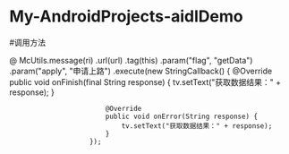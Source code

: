 # My-AndroidProjects-aidlDemo
#调用方法

@
McUtils.message(ri)
                        .url(url)
                        .tag(this)
                        .param("flag", "getData")
                        .param("apply", "申请上路")
                        .execute(new StringCallback() {
                            @Override
                            public void onFinish(final String response) {
                                tv.setText("获取数据结果：" + response);
                            }

                            @Override
                            public void onError(String response) {
                                tv.setText("获取数据结果：" + response);
                            }
                        });
